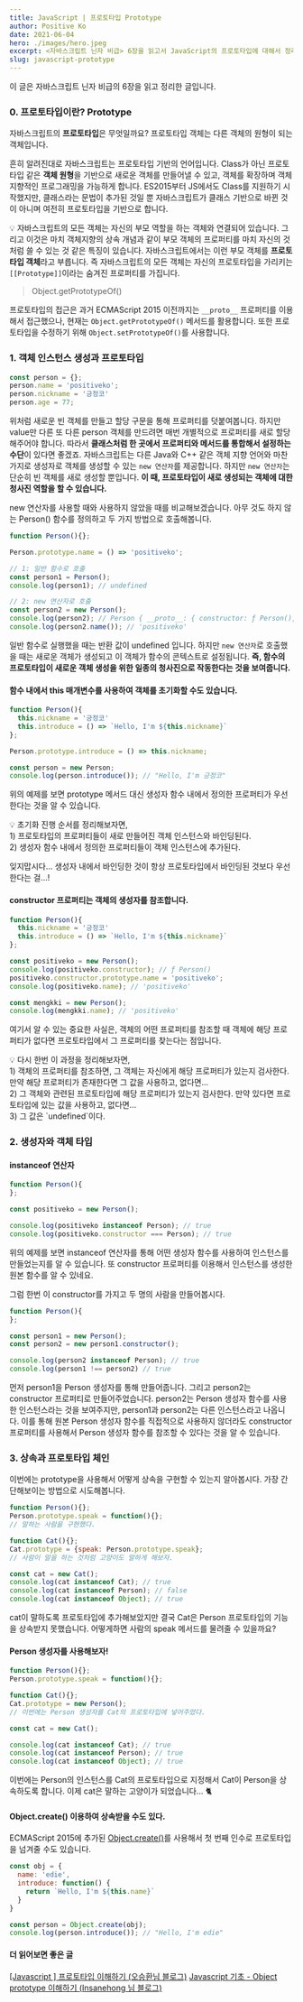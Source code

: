 ```yaml
---
title: JavaScript | 프로토타입 Prototype
author: Positive Ko
date: 2021-06-04
hero: ./images/hero.jpeg
excerpt: <자바스크립트 닌자 비급> 6장을 읽고서 JavaScript의 프로토타입에 대해서 정리해봅니다.
slug: javascript-prototype
---
```


<annotation>이 글은 자바스크립트 닌자 비급의 6장을 읽고 정리한 글입니다.</annotation>



### 0. 프로토타입이란? Prototype

자바스크립트의 **프로토타입**은 무엇일까요?
프로토타입 객체는 다른 객체의 원형이 되는 객체입니다.

흔히 알려진대로 자바스크립트는 프로토타입 기반의 언어입니다.
Class가 아닌 프로토타입 같은 **객체 원형**을 기반으로 새로운 객체를 만들어낼 수 있고, 객체를 확장하며 객체 지향적인 프로그래밍을 가능하게 합니다.
ES2015부터 JS에서도 Class를 지원하기 시작했지만, 클래스라는 문법이 추가된 것일 뿐 자바스크립트가 클래스 기반으로 바뀐 것이 아니며 여전히 프로토타입을 기반으로 합니다.

<emphasizing>💡 자바스크립트의 모든 객체는 자신의 부모 역할을 하는 객체와 연결되어 있습니다. 그리고 이것은 마치 객체지향의 상속 개념과 같이 부모 객체의 프로퍼티를 마치 자신의 것처럼 쓸 수 있는 것 같은 특징이 있습니다. 자바스크립트에서는 이런 부모 객체를 <strong>프로토타입 객체</strong>라고 부릅니다. 즉 자바스크립트의 모든 객체는 자신의 프로토타입을 가리키는 `[[Prototype]]`이라는 숨겨진 프로퍼티를 가집니다.</emphasizing>

> Object.getPrototypeOf()

프로토타입의 접근은 과거 ECMAScript 2015 이전까지는 `__proto__` 프로퍼티를 이용해서 접근했으나, 현재는 `Object.getPrototypeOf()` 메서드를 활용합니다.
또한 프로토타입을 수정하기 위해 `Object.setPrototypeOf()`를 사용합니다.

### 1. 객체 인스턴스 생성과 프로토타입

```javascript
const person = {};
person.name = 'positiveko';
person.nickname = '긍정코'
person.age = 77;
```

위처럼 새로운 빈 객체를 만들고 할당 구문을 통해 프로퍼티를 덧붙여봅니다.
하지만 value만 다른 또 다른 person 객체를 만드려면 매번 개별적으로 프로퍼티를 새로 할당해주어야 합니다.
따라서 **클래스처럼 한 곳에서 프로퍼티와 메서드를 통합해서 설정하는 수단**이 있다면 좋겠죠.
자바스크립트는 다른 Java와 C++ 같은 객체 지향 언어와 마찬가지로 생성자로 객체를 생성할 수 있는 `new 연산자`를 제공합니다.
하지만 `new 연산자`는 단순히 빈 객체를 새로 생성할 뿐입니다. **이 때, 프로토타입이 새로 생성되는 객체에 대한 청사진 역할을 할 수 있습니다.**


new 연산자를 사용할 때와 사용하지 않았을 때를 비교해보겠습니다.
아무 것도 하지 않는 Person() 함수를 정의하고 두 가지 방법으로 호출해봅니다.
```javascript
function Person(){};

Person.prototype.name = () => 'positiveko';

// 1: 일반 함수로 호출
const person1 = Person();
console.log(person1); // undefined

// 2: new 연산자로 호출
const person2 = new Person();
console.log(person2); // Person { __proto__: { constructor: ƒ Person(), name: ƒ () } }
console.log(person2.name()); // 'positiveko'
```

일반 함수로 실행했을 때는 반환 값이 undefined 입니다.
하지만 `new 연산자`로 호출했을 때는 새로운 객체가 생성되고 이 객체가 함수의 콘텍스트로 설정됩니다. 
**즉, 함수의 프로토타입이 새로운 객체 생성을 위한 일종의 청사진으로 작동한다는 것을 보여줍니다.** 



#### 함수 내에서 this 매개변수를 사용하여 객체를 초기화할 수도 있습니다.
```javascript
function Person(){
  this.nickname = '긍정코'
  this.introduce = () => `Hello, I'm ${this.nickname}`
};

Person.prototype.introduce = () => this.nickname;

const person = new Person;
console.log(person.introduce()); // "Hello, I'm 긍정코"
```

위의 예제를 보면 prototype 메서드 대신 생성자 함수 내에서 정의한 프로퍼티가 우선한다는 것을 알 수 있습니다. 

<emphasizing>
💡 초기화 진행 순서를 정리해보자면, <br />
  1) 프로토타입의 프로퍼티들이 새로 만들어진 객체 인스턴스와 바인딩된다.<br />
  2) 생성자 함수 내에서 정의한 프로퍼티들이 객체 인스턴스에 추가된다.
</emphasizing>

잊지맙시다... 생성자 내에서 바인딩한 것이 항상 프로토타입에서 바인딩된 것보다 우선한다는 걸...!



#### constructor 프로퍼티는 객체의 생성자를 참조합니다. 
```javascript
function Person(){
  this.nickname = '긍정코'
  this.introduce = () => `Hello, I'm ${this.nickname}`
};

const positiveko = new Person();
console.log(positiveko.constructor); // ƒ Person()
positiveko.constructor.prototype.name = 'positiveko';
console.log(positiveko.name); // 'positiveko'

const mengkki = new Person();
console.log(mengkki.name); // 'positiveko'
```

여기서 알 수 있는 중요한 사실은,
객체의 어떤 프로퍼티를 참조할 때 객체에 해당 프로퍼티가 없다면 프로토타입에서 그 프로퍼티를 찾는다는 점입니다.

<emphasizing>
💡 다시 한번 이 과정을 정리해보자면, <br />
  1) 객체의 프로퍼티를 참조하면, 그 객체는 자신에게 해당 프로퍼티가 있는지 검사한다. 만약 해당 프로퍼티가 존재한다면 그 값을 사용하고, 없다면...<br />
  2) 그 객체와 관련된 프로토타입에 해당 프로퍼티가 있는지 검사한다. 만약 있다면 프로토타입에 있는 값을 사용하고, 없다면...<br />
  3) 그 값은 `undefined`이다.
</emphasizing>

### 2. 생성자와 객체 타입

#### instanceof 연산자
```javascript
function Person(){
};

const positiveko = new Person();

console.log(positiveko instanceof Person); // true
console.log(positiveko.constructor === Person); // true
```

위의 예제를 보면 instanceof 연산자를 통해 어떤 생성자 함수를 사용하여 인스턴스를 만들었는지를 알 수 있습니다.
또 constructor 프로퍼티를 이용해서 인스턴스를 생성한 원본 함수를 알 수 있네요.

그럼 한번 이 constructor를 가지고 두 명의 사람을 만들어봅시다.

```javascript
function Person(){
};

const person1 = new Person();
const person2 = new person1.constructor();

console.log(person2 instanceof Person); // true
console.log(person1 !== person2) // true
```

먼저 person1을 Person 생성자를 통해 만들어줍니다. 그리고 person2는 constructor 프로퍼티로 만들어주었습니다.
person2는 Person 생성자 함수를 사용한 인스턴스라는 것을 보여주지만, person1과 person2는 다른 인스턴스라고 나옵니다.
이를 통해 원본 Person 생성자 함수를 직접적으로 사용하지 않더라도 constructor 프로퍼티를 사용해서 Person 생성자 함수를 참조할 수 있다는 것을 알 수 있습니다.

### 3. 상속과 프로토타입 체인

이번에는 prototype을 사용해서 어떻게 상속을 구현할 수 있는지 알아봅시다.
가장 간단해보이는 방법으로 시도해봅니다.

```javascript
function Person(){};
Person.prototype.speak = function(){};
// 말하는 사람을 구현했다.

function Cat(){};
Cat.prototype = {speak: Person.prototype.speak};
// 사람이 말을 하는 것처럼 고양이도 말하게 해보자.

const cat = new Cat();
console.log(cat instanceof Cat); // true
console.log(cat instanceof Person); // false
console.log(cat instanceof Object); // true
```
cat이 말하도록 프로토타입에 추가해보았지만 결국 Cat은 Person 프로토타입의 기능을 상속받지 못했습니다. 어떻게하면 사람의 speak 메서드를 물려줄 수 있을까요?

#### Person 생성자를 사용해보자!

```javascript
function Person(){};
Person.prototype.speak = function(){};

function Cat(){};
Cat.prototype = new Person();
// 이번에는 Person 생성자를 Cat의 프로토타입에 넣어주었다.

const cat = new Cat();

console.log(cat instanceof Cat); // true
console.log(cat instanceof Person); // true
console.log(cat instanceof Object); // true
```

이번에는 Person의 인스턴스를 Cat의 프로토타입으로 지정해서 Cat이 Person을 상속하도록 합니다. 
이제 cat은 말하는 고양이가 되었습니다... 🐈


#### Object.create() 이용하여 상속받을 수도 있다.
ECMAScript 2015에 추가된 [Object.create()](https://developer.mozilla.org/en-US/docs/Web/JavaScript/Reference/Global_Objects/Object/create)를 사용해서 첫 번째 인수로 프로토타입을 넘겨줄 수도 있습니다.
```javascript
const obj = {
  name: 'edie',
  introduce: function() {
    return `Hello, I'm ${this.name}`
  } 
}

const person = Object.create(obj);
console.log(person.introduce()); // "Hello, I'm edie"
```



#### 더 읽어보면 좋은 글
[[Javascript ] 프로토타입 이해하기 (오승환님 블로그)](https://medium.com/@bluesh55/javascript-prototype-%EC%9D%B4%ED%95%B4%ED%95%98%EA%B8%B0-f8e67c286b67)
[Javascript 기초 - Object prototype 이해하기 (Insanehong 님 블로그)](http://insanehong.kr/post/javascript-prototype/)